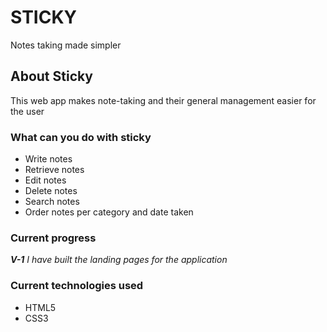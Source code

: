 # STICKY
Notes taking made simpler

## About Sticky
This web app makes note-taking and their general management easier for the user

### What can you do with sticky
- Write notes
- Retrieve notes
- Edit notes
- Delete notes
- Search notes
- Order notes per category and date taken

### Current progress
***V-1***
*I have built the landing pages for the application*

### Current technologies used
- HTML5
- CSS3